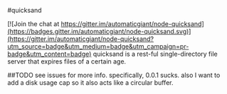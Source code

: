 #quicksand

[![Join the chat at https://gitter.im/automaticgiant/node-quicksand](https://badges.gitter.im/automaticgiant/node-quicksand.svg)](https://gitter.im/automaticgiant/node-quicksand?utm_source=badge&utm_medium=badge&utm_campaign=pr-badge&utm_content=badge)
quicksand is a rest-ful single-directory file server that expires files of a
certain age.

##TODO
see issues for more info. specifically, 0.0.1 sucks. also I want to add a disk
usage cap so it also acts like a circular buffer.